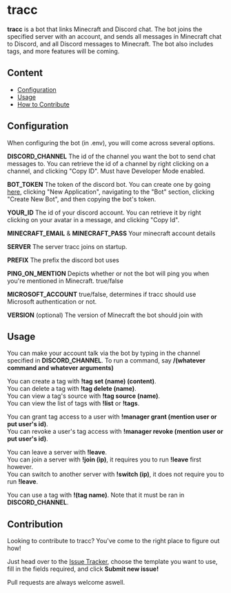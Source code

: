 # tracc

**tracc** is a bot that links Minecraft and Discord chat. The bot joins the specified server with an account, and sends all messages in Minecraft chat to Discord, and all Discord messages to Minecraft. The bot also includes tags, and more features will be coming.

## Content

- [Configuration](https://github.com/honkling/tracc#configuration)
- [Usage](https://github.com/honkling/tracc#usage)
- [How to Contribute](https://github.com/honkling/tracc#contribution)

## Configuration

When configuring the bot (in .env), you will come across several options.

**DISCORD_CHANNEL** The id of the channel you want the bot to send chat messages to. You can retrieve the id of a channel by right clicking on a channel, and clicking "Copy ID". Must have Developer Mode enabled.

**BOT_TOKEN** The token of the discord bot. You can create one by going [here](https://discord.com/developers/applications/me), clicking "New Application", navigating to the "Bot" section, clicking "Create New Bot", and then copying the bot's token.

**YOUR_ID** The id of your discord account. You can retrieve it by right clicking on your avatar in a message, and clicking "Copy Id".

**MINECRAFT_EMAIL** & **MINECRAFT_PASS** Your minecraft account details

**SERVER** The server tracc joins on startup.

**PREFIX** The prefix the discord bot uses

**PING_ON_MENTION** Depicts whether or not the bot will ping you when you're mentioned in Minecraft. true/false

**MICROSOFT_ACCOUNT** true/false, determines if tracc should use Microsoft authentication or not.

**VERSION** (optional) The version of Minecraft the bot should join with

## Usage

You can make your account talk via the bot by typing in the channel specified in **DISCORD_CHANNEL**. To run a command, say **/(whatever command and whatever arguments)**

You can create a tag with **!tag set (name) (content)**.<br> You can delete a tag with **!tag delete (name)**.<br> You can view a tag's source with **!tag source (name)**.<br> You can view the list of tags with **!list** or **!tags**.

You can grant tag access to a user with **!manager grant (mention user or put user's id)**.<br>You can revoke a user's tag access with **!manager revoke (mention user or put user's id)**.

You can leave a server with **!leave**.<br> You can join a server with **!join (ip)**, it requires you to run **!leave** first however.<br> You can switch to another server with **!switch (ip)**, it does not require you to run **!leave**.

You can use a tag with **!(tag name)**. Note that it must be ran in **DISCORD_CHANNEL**.

## Contribution

Looking to contribute to tracc? You've come to the right place to figure out how!

Just head over to the [Issue Tracker](https://github.com/honkling/tracc/issues/new/choose), choose the template you want to use, fill in the fields required, and click **Submit new issue!**

Pull requests are always welcome aswell.

